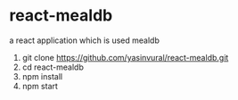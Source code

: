 # react-mealdb
a react application which is  used mealdb 

1. git clone https://github.com/yasinvural/react-mealdb.git
2. cd react-mealdb
3. npm install
4. npm start
